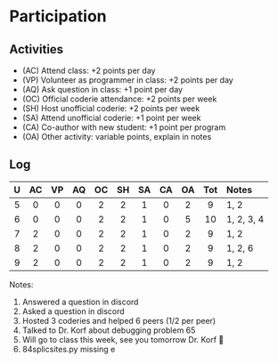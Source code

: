 Participation
=============

## Activities ## 

+ (AC) Attend class: +2 points per day
+ (VP) Volunteer as programmer in class: +2 points per day
+ (AQ) Ask question in class: +1 point per day
+ (OC) Official coderie attendance: +2 points per week
+ (SH) Host unofficial coderie: +2 points per week
+ (SA) Attend unofficial coderie: +1 point per week
+ (CA) Co-author with new student: +1 point per program
+ (OA) Other activity: variable points, explain in notes

## Log ##

| U | AC | VP | AQ | OC | SH | SA | CA | OA | Tot | Notes
|:-:|:--:|:--:|:--:|:--:|:--:|:--:|:--:|:--:|:---:|:----------
| 5 | 0 |  0  |  0 |  2 |  2  |  1 |  0 |  2 |  9   | 1, 2
| 6 | 0 |  0  |  0 |  2 |  2  |  1 |  0 |  5 |  10  | 1, 2, 3, 4
| 7 | 2 |  0  |  0 |  2 |  2  |  1 |  0 |  2 |  9   | 1, 2 
| 8 | 2 |  0  |  0 |  2 |  2  |  1 |  0 |  2 |  9   | 1, 2, 6
| 9 | 2 |  0  |  0 |  2 |  2  |  1 |  0 |  2 |  9   | 1, 2

Notes:

1. Answered a question in discord
2. Asked a question in discord
3. Hosted 3 coderies and helped 6 peers (1/2 per peer)
4. Talked to Dr. Korf about debugging problem 65
5. Will go to class this week, see you tomorrow Dr. Korf 🫶
6. 84splicsites.py missing e
